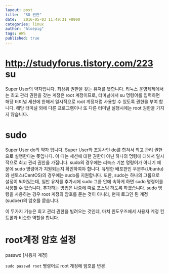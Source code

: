 ```yaml
---
layout: post
title:  "SU 권한"
date:   2016-05-03 11:49:31 +0900
categories: linux
author: "Aloepig"
tags: AWS
published: true
---
```

http://studyforus.tistory.com/223
su
====
Super User의 약자입니다. 최상위 권한을 갖는 유저를 뜻합니다. 리눅스 운영체제에서는 최고 관리 권한을 갖는 계정은 root 계정이므로, 터미널에서 su 명령어를 입력하면 해당 터미널 세션에 한해서 일시적으로 root 계정처럼 사용할 수 있도록 권한을 부여 합니다. 해당 터미널 외에 다른 프로그램이나 또 다른 터미널 실행시에는 root 권한을 가지지 않습니다.

sudo
====
Super User do의 약자 입니다. Super User와 조동사인 do를 합쳐서 최고 관리 권한으로 실행한다는 뜻입니다. 이 때는 세션에 대한 권한이 아닌 하나의 명령에 대해서 일시적으로 최고 관리 권한을 가집니다. sudo의 경우에는 리눅스 기본 명령어가 아니기 때문에 sudo 명령어가 지원되는지 확인하여야 합니다. 유명한 배포판인 우분투(Ubuntu)와 센토스(CentOS)의 경우에는 sudo를 지원합니다. 
또한, sudo는 하나의 그룹으로 설정이 되어있는데, 일반 유저를 추가시에 sudo 그룹 안에 속하게 하면 sudo 명령어를 사용할 수 있습니다. 추가하는 방법은 나중에 따로 포스팅 하도록 하겠습니다. 
sudo 명령을 사용하는 경우 root 계정의 암호를 묻는 것이 아니라, 현재 로그인 된 계정(sudoer)의 암호를 묻습니다.

이 두가지 기능은 최고 관리 권한을 빌려오는 것인데, 마치 윈도우즈에서 사용자 계정 컨트롤과 비슷한 역할을 합니다.

root계정 암호 설정
======
passwd [사용자 계정]

`sudo passwd root` 명령어로 root 계정에 암호를 변경


